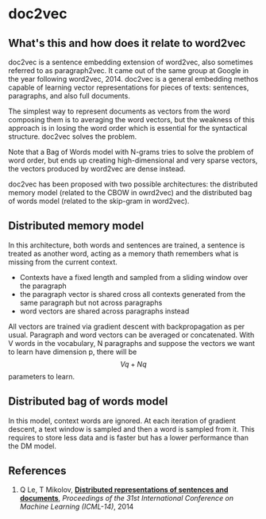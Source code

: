 # doc2vec

## What's this and how does it relate to word2vec

doc2vec is a sentence embedding extension of word2vec, also sometimes referred to as paragraph2vec. It came out of the same group at Google in the year following word2vec, 2014. doc2vec is a general embedding methos capable of learning vector representations for pieces of texts: sentences, paragraphs, and also full documents.

The simplest way to represent documents as vectors from the word composing them is to averaging the word vectors, but the weakness of this approach is in losing the word order which is essential for the syntactical structure. doc2vec solves the problem.

Note that a Bag of Words model with N-grams tries to solve the problem of word order, but ends up creating high-dimensional and very sparse vectors, the vectors produced by word2vec are dense instead.

doc2vec has been proposed with two possible architectures: the distributed memory model \(related to the CBOW in owrd2vec\) and the distributed bag of words model \(related to the skip-gram in word2vec\).

## Distributed memory model

In this architecture, both words and sentences are trained, a sentence is treated as another word, acting as a memory thath remembers what is missing from the current context.

* Contexts have a fixed length and sampled from a sliding window over the paragraph
* the paragraph vector is shared cross all contexts generated from the same paragraph but not across paragraphs
* word vectors are shared across paragraphs instead 

All vectors are trained via gradient descent with backpropagation as per usual. Paragraph and word vectors can be averaged or concatenated. With V words in the vocabulary, N paragraphs and suppose the vectors we want to learn have dimension p, there will be $$Vq + Nq$$ parameters to learn.

## Distributed bag of words model

In this model, context words are ignored. At each iteration of gradient descent, a text window is sampled and then a word is sampled from it. This requires to store less data and is faster but has a lower performance than the DM model.

## References

1.  Q Le, T Mikolov, [**Distributed representations of sentences and documents**](https://cs.stanford.edu/~quocle/paragraph_vector.pdf), _Proceedings of the 31st International Conference on Machine Learning \(ICML-14\)_, 2014

